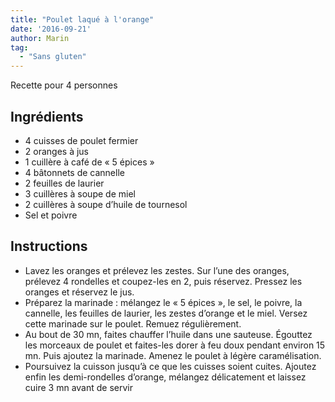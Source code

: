 ```yaml
---
title: "Poulet laqué à l'orange"
date: '2016-09-21'
author: Marin
tag: 
  - "Sans gluten"
---
```

Recette pour 4 personnes

## Ingrédients
- 4 cuisses de poulet fermier
- 2 oranges à jus
- 1 cuillère à café de « 5 épices »
- 4 bâtonnets de cannelle
- 2 feuilles de laurier
- 3 cuillères à soupe de miel
- 2 cuillères à soupe d’huile de tournesol
- Sel et poivre

## Instructions
- Lavez les oranges et prélevez les zestes. Sur l’une des oranges, prélevez 4 rondelles et coupez-les en 2, puis réservez. Pressez les oranges et réservez le jus.
- Préparez la marinade : mélangez le « 5 épices », le sel, le poivre, la cannelle, les feuilles de laurier, les zestes d’orange et le miel. Versez cette marinade sur le poulet. Remuez régulièrement.
- Au bout de 30 mn, faites chauffer l’huile dans une sauteuse. Égouttez les morceaux de poulet et faites-les dorer à feu doux pendant environ 15 mn. Puis ajoutez la marinade. Amenez le poulet à légère caramélisation.
- Poursuivez la cuisson jusqu’à ce que les cuisses soient cuites. Ajoutez enfin les demi-rondelles d’orange, mélangez délicatement et laissez cuire 3 mn avant de servir

